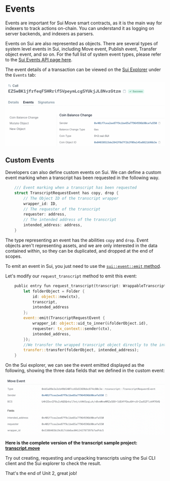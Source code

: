 # Events

Events are important for Sui Move smart contracts, as it is the main way for indexers to track actions on-chain. You can understand it as logging on server backends, and indexers as parsers.

Events on Sui are also represented as objects. There are several types of system level events in Sui, including Move event, Publish event, Transfer object event, and so on. For the full list of system event types, please refer to the [Sui Events API page here](https://docs.sui.io/build/event_api).

The event details of a transaction can be viewed on the [Sui Explorer](https://explorer.sui.io/) under the `Events` tab:

![Event Tab](../images/eventstab.png)

## Custom Events

Developers can also define custom events on Sui. We can define a custom event marking when a transcript has been requested in the following way.

```rust
    /// Event marking when a transcript has been requested
    struct TranscriptRequestEvent has copy, drop {
        // The Object ID of the transcript wrapper
        wrapper_id: ID,
        // The requester of the transcript
        requester: address,
        // The intended address of the transcript
        intended_address: address,
    }
```

The type representing an event has the abilities `copy` and `drop`. Event objects aren't representing assets, and we are only interested in the data contained within, so they can be duplicated, and dropped at the end of scopes.

To emit an event in Sui, you just need to use the [`sui::event::emit` method](https://github.com/MystenLabs/sui/blob/main/crates/sui-framework/docs/event.md#function-emit).

Let's modify our `request_transcript` method to emit this event:

```rust
    public entry fun request_transcript(transcript: WrappableTranscript, intended_address: address, ctx: &mut TxContext){
        let folderObject = Folder {
            id: object::new(ctx),
            transcript,
            intended_address
        };
        event::emit(TranscriptRequestEvent {
            wrapper_id: object::uid_to_inner(&folderObject.id),
            requester: tx_context::sender(ctx),
            intended_address,
        });
        //We transfer the wrapped transcript object directly to the intended address
        transfer::transfer(folderObject, intended_address);
    }
```

On the Sui explorer, we can see the event emitted displayed as the following, showing the three data fields that we defined in the custom event:

![Custom Event](../images/customevent.png)

**Here is the complete version of the transcript sample project: [transcript.move](../example_projects/transcript/sources/transcript.move)**

Try out creating, requesting and unpacking transcripts using the Sui CLI client and the Sui explorer to check the result. 

That's the end of Unit 2, great job!